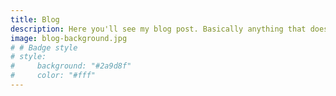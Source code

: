 ```yaml
---
title: Blog
description: Here you'll see my blog post. Basically anything that doesn't count as projects go here.
image: blog-background.jpg
# # Badge style
# style:
#     background: "#2a9d8f"
#     color: "#fff"
---
```

